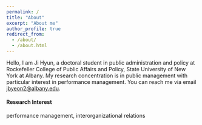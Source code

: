 ```yaml
---
permalink: /
title: "About"
excerpt: "About me"
author_profile: true
redirect_from: 
  - /about/
  - /about.html
---
```


Hello, I am Ji Hyun, a doctoral student in public administration and policy at Rockefeller College of Public Affairs and Policy, State University of New York at Albany. My research concentration is in public management with particular interest in performance management. You can reach me via email [jbyeon2@albany.edu](mailto:jbyeon2@albany.edu). 

#### Research Interest
performance management, interorganizational relations
